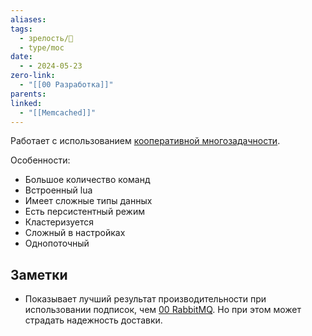 ```yaml
---
aliases: 
tags:
  - зрелость/🌱
  - type/moc
date:
  - - 2024-05-23
zero-link:
  - "[[00 Разработка]]"
parents: 
linked:
  - "[[Memcached]]"
---
```

Работает с использованием [кооперативной многозадачности](Кооперативная%20многозадачность.md).

Особенности:
- Большое количество команд
- Встроенный lua
- Имеет сложные типы данных
- Есть персистентный режим
- Кластеризуется
- Сложный в настройках
- Однопоточный

## Заметки
- Показывает лучший результат производительности при использовании подписок, чем [00 RabbitMQ](00%20RabbitMQ.md). Но при этом может страдать надежность доставки.
